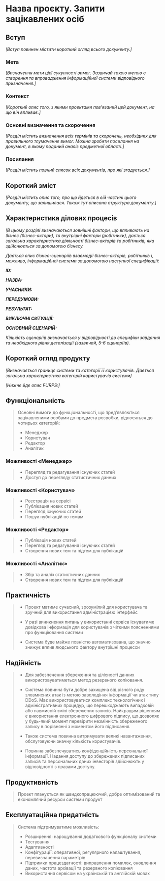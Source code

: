 # Назва проєкту. Запити зацікавлених осіб

## Вступ

*[Вступ повинен містити короткий огляд всього документу.]*

### Мета 

*[Визначення мети цієї сукупності вимог. Зазвичай такою метою є створення та впровадження 
 інформаційної системи відповідного призначення.]*

### Контекст

*[Короткий опис того, з якими проектами пов'язаний цей документ, на що він впливає.]*


### Основні визначення та скорочення

*[Розділ містить визначення всіх термінів та скорочень, необхідних для правильного
тлумачення вимог. Можна зробити посилання на документ, в якому поданий аналіз предметної області.]*


### Посилання

*[Розділ містить повний список всіх документів, про які згадується.]*


## Короткий зміст

*[Розділ містить опис того, про що йдеться в еій частині цього документу, що залишилася. 
Також тут описана структура документу.]*

## Характеристика ділових процесів

*[В цьому розділі визначаються зовнішні фактори, що впливають на бізнес (бізнес-актори), 
та внутрішні фактори (робітники), дається загальна характеристика діяльності бізнес-акторів 
та робітників, яка здійснюється за допомогою бізнесу.*

*Дається опис бізнес-сценаріїв взаємодії бізнес-акторів, робітників і, можливо, інформаційної системи за допомогою наступної
специфікації:*

   
***ID:***
    
***НАЗВА:***
    
***УЧАСНИКИ:***

***ПЕРЕДУМОВИ:***

***РЕЗУЛЬТАТ:***

***ВИКЛЮЧНІ СИТУАЦІЇ:***

***ОСНОВНИЙ СЦЕНАРІЙ:***

*Кількість сценаріїв визначається у відповідності до специфіки завдання та необхідного 
рівня деталізації (зазвичай, 5-6 сценаріїв).*

## Короткий огляд продукту

*[Визначається границя системи та категорії її користувачів. Дається загальна характеристика категорій користувачів
системи]*

*[Нижче йде опис FURPS:]*


## Функціональність
> Основні вимоги до функціональності, що пред’являються зацікавленими
особами до предмета розробки, відносяться до чотирьох категорій:
>- Менеджер
>- Користувач
>- Редактор
>- Аналітик

### Можливості «Менеджер»
> - Перегляд та редагування існуючих статей
> - Доступ до перегляду статистичних данних 

### Можливості «Користувач»
> - Реєстрація на сервісі
> - Публікация нових статей
> - Перегляд існуючих статей
> - Пошук публікацій по темам

### Можливості «Редактор»
> - Публікація нових статей
> - Перегляд та редагування існуючих статей
> - Створення нових тем та підтем для публікацій

### Можливості «Аналітик»
> - Збір та аналіз статистичних данних 
> - Створення нових тем та підтем для публікацій

## Практичність
> - Проект матиме сучасний, зрозумілий для користувача та зручний для використання адміністрацією інтерфейс
>
> - У разі виникнення питань у використанні сервіса існуватиме довідкова інформація для користувачів  з чіткими
> поясненнями про функціювання системи
>
> - Система буде майже повністю автоматизована, що значно знижує вплив людського фактору внутрішні процесси 

## Надійність
> - Для забезпечення збереження та цілісності данних використовуватиметься метод резервного копіювання.
>
> - Система повинна бути добре захищена від різного роду зловмисних атак із метою заволодіння інформації чи атак
типу DDoS. Має використовуватися комплекс технологічних і адміністративних процедур, що перешкоджають випадковій
або навмисній зміні збережених записів. Найкращим рішенням є використання електронного цифрового підпису, що
дозволяє у будь-який момент перевірити незмінність збереженого запису в порівнянні з моментом його підписання.
>
> - Також система повинна витримувати великі навантаження, обслуговуючи значну кількість користувачів.
>
> - Повинна забезпечуватись конфіденційність персональної інформації. Надання доступу до збережених
підписаних записів та персональних даних інвесторів здійснюють у відповідності з правами доступу.

## Продуктивність
> Проект планується як швидкопрацюючий, добре оптимізований та економлячий ресурси системи продукт

## Експлуатаційна придатність
> Система підтримуватиме можливість:
> - Розширення: нарощування додаткового функціоналу системи
> - Тестування
> - Адаптивності
> - Конфігурації: оперативної, регулярного налаштування, перевизначення параметрів
> - Підтримки працездатності: виправлення помилок, оновлення даних, частота архівації та резервного копіювання
> - Використання сервісом на українській та англійскій мовах 
